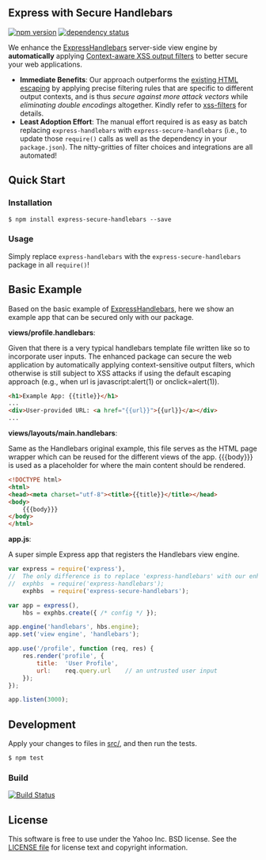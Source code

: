 Express with Secure Handlebars
-------
[![npm version][npm-badge]][npm]
[![dependency status][dep-badge]][dep-status]

[npm]: https://www.npmjs.org/package/express-secure-handlebars
[npm-badge]: https://img.shields.io/npm/v/express-secure-handlebars.svg?style=flat-square
[dep-status]: https://david-dm.org/yahoo/express-secure-handlebars
[dep-badge]: https://img.shields.io/david/yahoo/express-secure-handlebars.svg?style=flat-square

We enhance the [ExpressHandlebars](https://www.npmjs.com/package/express-handlebars) server-side view engine by **automatically** applying [Context-aware XSS output filters](https://www.npmjs.com/package/xss-filters) to better secure your web applications.

- **Immediate Benefits**: Our approach outperforms the [existing HTML escaping](http://handlebarsjs.com/#html-escaping) by applying precise filtering rules that are specific to different output contexts, and is thus *secure against more attack vectors* while *eliminating double encodings* altogether. Kindly refer to [xss-filters](https://www.npmjs.com/package/xss-filters) for details. 
- **Least Adoption Effort**: The manual effort required is as easy as batch replacing `express-handlebars` with `express-secure-handlebars` (i.e., to update those `require()` calls as well as the dependency in your `package.json`). The nitty-gritties of filter choices and integrations are all automated!

## Quick Start

### Installation
```
$ npm install express-secure-handlebars --save
```

### Usage
Simply replace `express-handlebars` with the `express-secure-handlebars` package in all `require()`!

## Basic Example
Based on the basic example of [ExpressHandlebars](https://github.com/ericf/express-handlebars#basic-usage), here we show an example app that can be secured only with our package. 

**views/profile.handlebars**:

Given that there is a very typical handlebars template file written like so to incorporate user inputs. 
The enhanced package can secure the web application by automatically applying context-sensitive output filters, which otherwise is still subject to XSS attacks if using the default escaping approach (e.g., when url is javascript:alert(1) or onclick=alert(1)). 

```html
<h1>Example App: {{title}}</h1>
...
<div>User-provided URL: <a href="{{url}}">{{url}}</a></div>
...
```

**views/layouts/main.handlebars**:

Same as the Handlebars original example, this file serves as the HTML page wrapper which can be reused for the different views of the app. {{{body}}} is used as a placeholder for where the main content should be rendered.

```html
<!DOCTYPE html>
<html>
<head><meta charset="utf-8"><title>{{title}}</title></head>
<body>
    {{{body}}}
</body>
</html>
```

**app.js**:

A super simple Express app that registers the Handlebars view engine. 

```javascript
var express = require('express'),
//  The only difference is to replace 'express-handlebars' with our enhanced package.
//  exphbs  = require('express-handlebars');
    exphbs  = require('express-secure-handlebars');

var app = express(),
    hbs = exphbs.create({ /* config */ });

app.engine('handlebars', hbs.engine);
app.set('view engine', 'handlebars');

app.use('/profile', function (req, res) {
    res.render('profile', {
        title:  'User Profile',
        url:    req.query.url    // an untrusted user input
    });
});

app.listen(3000);
```

## Development

Apply your changes to files in [src/](./src), and then run the tests.
```
$ npm test
```

### Build
[![Build Status](https://travis-ci.org/yahoo/express-secure-handlebars.svg?branch=master)](https://travis-ci.org/yahoo/express-secure-handlebars)

## License

This software is free to use under the Yahoo Inc. BSD license.
See the [LICENSE file](./LICENSE) for license text and copyright information.
